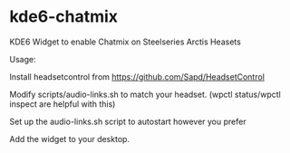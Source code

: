 # kde6-chatmix

KDE6 Widget to enable Chatmix on Steelseries Arctis Heasets

Usage:

Install headsetcontrol from https://github.com/Sapd/HeadsetControl

Modify scripts/audio-links.sh to match your headset.
(wpctl status/wpctl inspect <id> are helpful with this)

Set up the audio-links.sh script to autostart however you prefer

Add the widget to your desktop.

